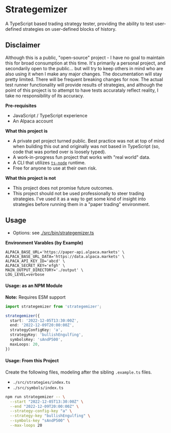 # Strategemizer

A TypeScript based trading strategy tester, providing the ability to test user-defined strategies on user-defined blocks of history.

## Disclaimer

Although this is a public, "open-source" project - I have no goal to maintain this for broad consumption at this time. It's primarily a personal project, and secondarily open to the public... but will try to keep others in mind who are also using it when I make any major changes. The documentation will stay pretty limited. There will be frequent breaking changes for now. The actual test runner functionality will provide results of strategies, and although the point of this project is to attempt to have tests accurataly reflect reality, I take no responsibility of its accuracy.

**Pre-requisites**

- JavaScript / TypeScript experience
- An Alpaca account

**What this project is**

- A private pet project turned public. Best practice was not at top of mind when building this out and originally was not based in TypeScript (so, code that was ported over is loosely typed).
- A work-in-progress fun project that works with "real world" data.
- A CLI that utilizes [`ts-node`](https://github.com/TypeStrong/ts-node) runtime.
- Free for anyone to use at their own risk.

**What this project is not**

- This project does not promise future outcomes.
- This project should not be used professionally to steer trading strategies. I've used it as a way to get some kind of insight into strategies before running them in a "paper trading" environment.

## Usage

- Options: see [./src/bin/strategemizer.ts](./src/bin/strategemizer.ts)

**Environment Varables (by Example)**

```
ALPACA_BASE_URL='https://paper-api.alpaca.markets' \
ALPACA_BASE_URL_DATA='https://data.alpaca.markets' \
ALPACA_API_KEY_ID='abcd' \
ALPACA_SECRET_KEY='efgh' \
MAIN_OUTPUT_DIRECTORY='./output' \
LOG_LEVEL=verbose
```

#### Usage: as an NPM Module

**Note:** Requires ESM support

```typescript
import strategemizer from 'strategemizer';

strategemizer({
  start: '2022-12-05T13:30:00Z',
  end: '2022-12-09T20:00:00Z',
  strategyConfigKey: 'a',
  strategyKey: 'bullishEngulfing',
  symbolsKey: 'sAndP500',
  maxLoops: 20,
})
```

#### Usage: From this Project

Create the following files, modeling after the sibling `.example.ts` files.

- `./src/strategies/index.ts`
- `./src/symbols/index.ts`

```bash
npm run strategemizer -- \
  --start "2022-12-05T13:30:00Z" \
  --end "2022-12-09T20:00:00Z" \
  --strategy-config-key "a" \
  --strategy-key "bullishEngulfing" \
  --symbols-key "sAndP500" \
  --max-loops 20
```
